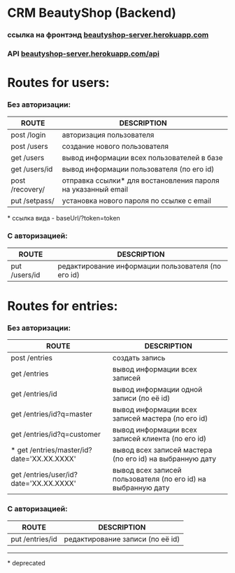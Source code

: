 # CRM BeautyShop (Backend)


### ссылка на фронтэнд  [beautyshop-server.herokuapp.com](http://beautyshop-server.herokuapp.com)

### API [beautyshop-server.herokuapp.com/api](http://beautyshop-server.herokuapp.com/api)

# Routes for users:

### Без авторизации:

| ROUTE | DESCRIPTION |
| ------------ | ------------ |
| post /login | авторизация пользователя |
| post /users | создание нового пользователя |
| get /users | вывод информации всех пользователей в базе |
| get /users/id | вывод информации пользователя (по его id) |
| post /recovery/ | отправка ссылки\* для востановления пароля на указанный email |
| put /setpass/ | уcтановка нового пароля по ссылке с email |

\* ccылка вида - baseUrl/?token=token
  
### C авторизацией:

| ROUTE | DESCRIPTION |
| ------ | ------ |
| put /users/id | редактирование информации пользователя (по его id) |




# Routes for entries:
### Без авторизации:

| ROUTE | DESCRIPTION |
| ------------ | ------------ |
| post /entries | создать запись |
| get /entries | вывод информации всех записей |
| get /entries/id | вывод информации одной записи (по её id) |
| get /entries/id?q=master | вывод информации всех записей мастера (по его id) |
| get /entries/id?q=customer | вывод информации всех записей клиента (по его id) |
| \* get /entries/master/id?date='XX.XX.XXXX' | вывод всех записей мастера (по его id) на выбранную дату |
| get /entries/user/id?date='XX.XX.XXXX' | вывод всех записей пользователя (по его id) на выбранную дату |

  
###  C авторизацией:

| ROUTE | DESCRIPTION |
| ------------ | ------------ |
| put /entries/id  | редактирование записи (по её id) |


---

\* deprecated


